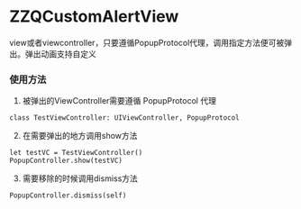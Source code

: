 # ZZQCustomAlertView

view或者viewcontroller，只要遵循PopupProtocol代理，调用指定方法便可被弹出。弹出动画支持自定义


### 使用方法

1. 被弹出的ViewController需要遵循 PopupProtocol 代理

```
class TestViewController: UIViewController, PopupProtocol 
```

2. 在需要弹出的地方调用show方法

```
let testVC = TestViewController()
PopupController.show(testVC)

```

3. 需要移除的时候调用dismiss方法

```
PopupController.dismiss(self)
```
